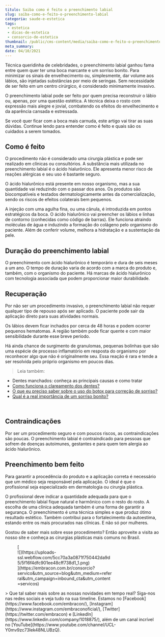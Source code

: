 ```yaml
---
titulo: Saiba como é feito o preenchimento labial
slug: saiba-como-e-feito-o-preenchimento-labial
categoria: saude-e-estetica
tags:
 - estetica
 - dicas-de-estetica
 - consorcio-de-estetica
thumbnail: /public/cms-content/media/saiba-como-e-feito-o-preenchimento-labial.jpeg
meta_summary: 
date: 04/10/2021
---
```

Técnica queridinha de celebridades, o preenchimento labial ganhou fama entre quem quer ter uma boca marcante e um sorriso bonito. Para minimizar os sinais de envelhecimento ou, simplesmente, dar volume aos lábios, são injetadas substâncias por meio de seringas. Sem necessidade de ser feito em um centro cirúrgico, é considerado minimamente invasivo.

O preenchimento labial pode ser feito por quem precisa reconstruir o lábio ou, apenas, por uma questão estética. A técnica deixa o rosto com expressão mais alegre e jovial, combatendo os efeitos do envelhecimento e da aparência cansada e estressada.

Se você quer ficar com a boca mais carnuda, este artigo vai tirar as suas dúvidas. Continue lendo para entender como é feito e quais são os cuidados a serem tomados.

Como é feito
------------

O procedimento não é considerado uma cirurgia plástica e pode ser realizado em clínicas ou consultórios. A substância mais utilizada no preenchimento labial é o ácido hialurônico. Ele apresenta menor risco de reações alérgicas e seu uso é bastante seguro.

O ácido hialurônico está presente em nosso organismo, mas a sua quantidade vai reduzindo com o passar dos anos. Os produtos são biocompatíveis e testados dermatologicamente antes da comercialização, sendo os riscos de efeitos colaterais bem pequenos.

A injeção com uma agulha fina, ou uma cânula, é introduzida em pontos estratégicos da boca. O ácido hialurônico vai preencher os lábios e linhas de contorno (conhecidas como código de barras). Ele funciona atraindo moléculas de água e induzindo a formação do colágeno pelo organismo do paciente. Além de conferir volume, melhora a hidratação e a sustentação da pele.

Duração do preenchimento labial
-------------------------------

O preenchimento com ácido hialurônico é temporário e dura de seis meses a um ano. O tempo de duração varia de acordo com a marca do produto e, também, com o organismo do paciente. Há marcas de ácido hialurônico com tecnologia associada que podem proporcionar maior durabilidade.

Recuperação
-----------

Por não ser um procedimento invasivo, o preenchimento labial não requer qualquer tipo de repouso após ser aplicado. O paciente pode sair da aplicação direto para suas atividades normais.

Os lábios devem ficar inchados por cerca de 48 horas e podem ocorrer pequenos hematomas. A região também pode ficar quente e com maior sensibilidade durante esse breve período.

Há ainda chance de surgimento de granulomas, pequenas bolinhas que são uma espécie de processo inflamatório em resposta do organismo por reconhecer algo que não é originalmente seu. Essa reação é rara e tende a ser resolvida pelo próprio organismo em poucos dias.

> Leia também:

- Dentes manchados: conheça as principais causas e como tratar
- [Como funciona o clareamento dos dentes?](https://www.embracon.com.br/blog/como-funciona-o-clareamento-dos-dentes)
- [O que eu preciso saber sobre o uso do botox para correção de sorriso?](https://www.embracon.com.br/blog/o-que-eu-preciso-saber-sobre-o-uso-do-botox-para-correcao-de-sorriso)
- [Qual é a real importância de um sorriso bonito?](https://www.embracon.com.br/blog/qual-e-a-real-importancia-de-um-sorriso-bonito)

‍

Contraindicações
----------------

Por ser um procedimento seguro e com poucos riscos, as contraindicações são poucas. O preenchimento labial é contraindicado para pessoas que sofrem de doenças autoimunes, gestantes e para quem tem alergia ao ácido hialurônico.

Preenchimento bem feito
-----------------------

Para garantir a procedência do produto e a aplicação correta é necessário que um médico seja responsável pela aplicação. O ideal é que o profissional seja especializado em dermatologia ou cirurgia plástica.

O profissional deve indicar a quantidade adequada para que o preenchimento labial fique natural e harmônico com o resto do rosto. A escolha de uma clínica adequada também é uma forma de garantir a segurança. O preenchimento é uma técnica simples e que produz ótimo resultado estético. Também contribui para o fortalecimento da autoestima, estando entre os mais procurados nas clínicas. E não só por mulheres.

Gostou de saber mais sobre esse procedimento? Então aproveite a visita ao nosso site e conheça as cirurgias plásticas mais comuns no Brasil.

<figure class="w-richtext-figure-type-image w-richtext-align-center" style="max-width:310px">[<div>![](https://uploads-ssl.webflow.com/5cc70a3a0871f750442da9d5/5f16f4dfc901ee48cff738d1_1.png)</div>](https://embracon.com.br/consorcio?servico&utm_source=blog&utm_medium=referral&utm_campaign=inbound_cta&utm_content=servicos)</figure>> Que tal saber mais sobre as nossas novidades em tempo real? Siga-nos nas redes sociais e veja tudo na sua timeline. Estamos no [Facebook](https://www.facebook.com/embracon/), [Instagram](https://www.instagram.com/embraconoficial/), [Twitter](https://twitter.com/embracon) e [LinkedIn](https://www.linkedin.com/company/1018875/), além de um canal incrível no [YouTube](https://www.youtube.com/channel/UCL-Y0mv9zc73Iek48NLUBzQ).

‍
